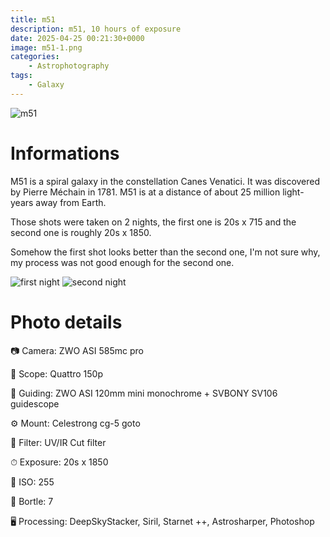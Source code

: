 ```yaml
---
title: m51
description: m51, 10 hours of exposure
date: 2025-04-25 00:21:30+0000
image: m51-1.png
categories:
    - Astrophotography
tags:
    - Galaxy
---
```


![m51](m51-1.png)

# Informations

M51 is a spiral galaxy in the constellation Canes Venatici. It was discovered by Pierre Méchain in 1781. M51 is at a distance of about 25 million light-years away from Earth.

Those shots were taken on 2 nights, the first one is 20s x 715 and the second one is roughly 20s x 1850.

Somehow the first shot looks better than the second one, I'm not sure why, my process was not good enough for the second one.

![first night](m51-1.png) ![second night](m51-2.png)

# Photo details

📷 Camera: ZWO ASI 585mc pro

🔭 Scope: Quattro 150p

🎯 Guiding: ZWO ASI 120mm mini monochrome + SVBONY SV106 guidescope

⚙️ Mount: Celestrong cg-5 goto

🎨 Filter: UV/IR Cut filter

⏱ Exposure: 20s x 1850

🌌 ISO: 255

🌇 Bortle: 7

🖥 Processing: DeepSkyStacker, Siril, Starnet ++, Astrosharper, Photoshop

